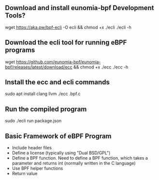 ## Download and install eunomia-bpf Development Tools?
wget https://aka.pw/bpf-ecli -O ecli && chmod +x ./ecli
./ecli -h

## Download the ecli tool for running eBPF programs
wget https://github.com/eunomia-bpf/eunomia-bpf/releases/latest/download/ecc && chmod +x ./ecc
./ecc -h

## Install the ecc and ecli commands
sudo apt install clang llvm
./ecc <program>.bpf.c
## Run the compiled program
sudo ./ecli run package.json


## Basic Framework of eBPF Program
- Include header files
- Define a license (typically using "Dual BSD/GPL")
- Define a BPF function. Need to define a BPF function, which takes a parameter and returns int (normally written in the C language)
- Use BPF helper functions
- Return value
